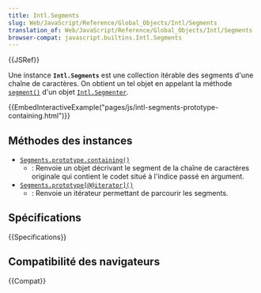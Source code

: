```yaml
---
title: Intl.Segments
slug: Web/JavaScript/Reference/Global_Objects/Intl/Segments
translation_of: Web/JavaScript/Reference/Global_Objects/Intl/Segments
browser-compat: javascript.builtins.Intl.Segments
---
```

{{JSRef}}

Une instance **`Intl.Segments`** est une collection itérable des segments d'une chaîne de caractères. On obtient un tel objet en appelant la méthode [`segment()`](/fr/docs/Web/JavaScript/Reference/Global_Objects/Intl/Segmenter/segment) d'un objet [`Intl.Segmenter`](/fr/docs/Web/JavaScript/Reference/Global_Objects/Intl/Segmenter).

{{EmbedInteractiveExample("pages/js/intl-segments-prototype-containing.html")}}

## Méthodes des instances

- [`Segments.prototype.containing()`](/fr/docs/Web/JavaScript/Reference/Global_Objects/Intl/Segments/containing)
  - : Renvoie un objet décrivant le segment de la chaîne de caractères originale qui contient le codet situé à l'indice passé en argument.
- [`Segments.prototype[@@iterator]()`](/fr/docs/Web/JavaScript/Reference/Global_Objects/Intl/Segments/@@iterator)
  - : Renvoie un itérateur permettant de parcourir les segments.

## Spécifications

{{Specifications}}

## Compatibilité des navigateurs

{{Compat}}
